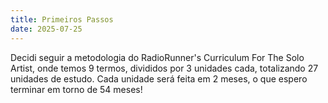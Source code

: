 ```yaml
---
title: Primeiros Passos
date: 2025-07-25
---
```


  Decidi seguir a metodologia do RadioRunner's Curriculum For The Solo Artist, onde temos 9 termos, divididos por 3 unidades cada, totalizando 27 unidades de estudo.
  Cada unidade será feita em 2 meses, o que espero terminar em torno de 54 meses!

